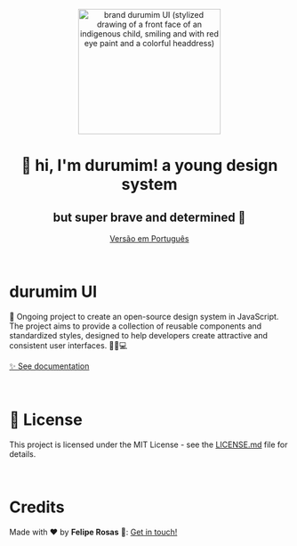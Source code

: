 <div align="center">
<p>
  <img width="256" height="225" alt="brand durumim UI (stylized drawing of a front face of an indigenous child, smiling and with red eye paint and a colorful headdress)" src="https://res.cloudinary.com/eufelipe/image/upload/v1677970669/durumim/durumim_awucbh.png">
</p>
<h1>
👋 hi, I'm <strong>durumim</strong>! 
a young <strong>design system</strong>
</h1>
<h2>but super brave and determined 👊</h2>

 [Versão em Português](/README.pt-br.md)
 
</div>

<p>&nbsp;</p>

# durumim UI

🚧 Ongoing project to create an open-source design system in JavaScript. The project aims to provide a collection of reusable components and standardized styles, designed to help developers create attractive and consistent user interfaces. 👨‍💻💻
 

 [✨ See documentation](https://eufelipe.github.io/durumim-ui/?path=/docs/home--docs)



<p>&nbsp;</p>

# 📝 License
This project is licensed under the MIT License - see the [LICENSE.md](/LICENSE.md) file for details.

<p>&nbsp;</p>

# Credits

Made with ♥ by **Felipe Rosas** 👋: [Get in touch!](https://www.linkedin.com/in/eufelipe/)